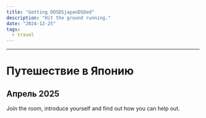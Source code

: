 ```yaml
---
title: "Getting DDSDSjapanDSDed"
description: "Hit the ground running."
date: "2024-12-25"
tags:
  - travel
---
```


---

# Путешествие в Японию
## Апрель 2025

Join the room, introduce yourself and find out how you can help out.


